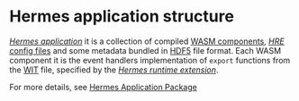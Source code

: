# Hermes application structure

[*Hermes application*] it is a collection of compiled
[WASM components](https://component-model.bytecodealliance.org/introduction.html),
[*HRE* config files](./hre_init_setup.md)
and some metadata
bundled in [HDF5] file format.
Each WASM component it is the event handlers implementation of `export` functions from the [WIT] file,
specified by the [*Hermes runtime extension*].

For more details, see [Hermes Application Package](../hermes_packaging_requirements/overview.md)

[WIT]: https://component-model.bytecodealliance.org/design/wit.html
[*Hermes runtime extension*]: ./../../05_building_block_view/hermes_engine.md#hermes-runtime-extension-hre
[*Hermes application*]: ./../../05_building_block_view//hermes_engine.md#hermes-application
[HDF5]: https://www.hdfgroup.org/solutions/hdf5/
